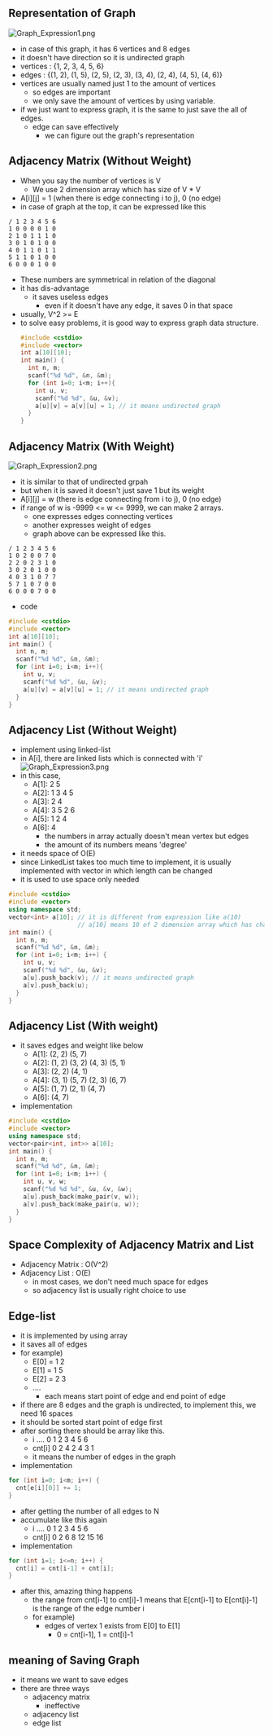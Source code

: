 ## Representation of Graph
![Graph_Expression1.png](https://images.velog.io/post-images/jakeseo_me/bb1f4680-44b1-11e9-b48b-71dfd1830523/GraphExpression1.png)
- in case of this graph, it has 6 vertices and 8 edges
- it doesn't have direction so it is undirected graph
- vertices : {1, 2, 3, 4, 5, 6}
- edges : {(1, 2), (1, 5), (2, 5), (2, 3), (3, 4), (2, 4), (4, 5), (4, 6)}
- vertices are usually named just 1 to the amount of vertices
	- so edges are important
    - we only save the amount of vertices by using variable.
- if we just want to express graph, it is the same to just save the all of edges.
	- edge can save effectively
    	- we can figure out the graph's representation

## Adjacency Matrix (Without Weight)
- When you say the number of vertices is V
	- We use 2 dimension array which has size of V * V 
- A[i][j] = 1 (when there is edge connecting i to j), 0 (no edge)
- in case of graph at the top, it can be expressed like this
```
/ 1 2 3 4 5 6
1 0 0 0 0 1 0
2 1 0 1 1 1 0
3 0 1 0 1 0 0
4 0 1 1 0 1 1
5 1 1 0 1 0 0
6 0 0 0 1 0 0
```
- These numbers are symmetrical in relation of the diagonal
- it has dis-advantage
	- it saves useless edges
    	- even if it doesn't have any edge, it saves 0 in that space
- usually, V^2 >= E
- to solve easy problems, it is good way to express graph data structure.
	```c++
	#include <cstdio>
	#include <vector>
	int a[10][10];
	int main() {
      int n, m;
      scanf("%d %d", &n, &m);
      for (int i=0; i<m; i++){
        int u, v;
        scanf("%d %d", &u, &v);
        a[u][v] = a[v][u] = 1; // it means undirected graph
      }
    }
	```

## Adjacency Matrix (With Weight)
![Graph_Expression2.png](https://images.velog.io/post-images/jakeseo_me/9c9e9d70-44b9-11e9-a7a4-4f4044b4f0ac/GraphExpression2.png)
- it is similar to that of undirected grpah
- but when it is saved it doesn't just save 1 but its weight
- A[i][j] = w (there is edge connecting from i to j), 0 (no edge)
- if range of w is -9999 <= w <= 9999, we can make 2 arrays.
	- one expresses edges connecting vertices
    - another expresses weight of edges
	- graph above can be expressed like this.
```
/ 1 2 3 4 5 6
1 0 2 0 0 7 0
2 2 0 2 3 1 0
3 0 2 0 1 0 0
4 0 3 1 0 7 7
5 7 1 0 7 0 0
6 0 0 0 7 0 0
```
- code
```c++
#include <cstdio>
#include <vector>
int a[10][10];
int main() {
  int n, m;
  scanf("%d %d", &n, &m);
  for (int i=0; i<m; i++){
    int u, v;
    scanf("%d %d", &u, &v);
    a[u][v] = a[v][u] = 1; // it means undirected graph
  }
}
```

## Adjacency List (Without Weight)
- implement using linked-list
- in A[i], there are linked lists which is connected with 'i'
![Graph_Expression3.png](https://images.velog.io/post-images/jakeseo_me/12250890-44bf-11e9-81a2-1bc7f707d57d/GraphExpression3.png)
- in this case,
	- A[1]: 2 5
    - A[2]: 1 3 4 5
    - A[3]: 2 4
    - A[4]: 3 5 2 6
    - A[5]: 1 2 4
    - A[6]: 4
    	- the numbers in array actually doesn't mean vertex but edges
		- the amount of its numbers means 'degree'
- it needs space of O(E)
- since LinkedList takes too much time to implement, it is usually implemented with vector in which length can be changed
- it is used to use space only needed
```c++
#include <cstdio>
#include <vector>
using namespace std;
vector<int> a[10]; // it is different from expression like a(10)
				   // a[10] means 10 of 2 dimension array which has changable size
int main() {
  int n, m;
  scanf("%d %d", &n, &m);
  for (int i=0; i<m; i++) {
    int u, v;
    scanf("%d %d", &u, &v);
    a[u].push_back(v); // it means undirected graph
    a[v].push_back(u);
  }
}
```

## Adjacency List (With weight)
- it saves edges and weight like below
	- A[1]: (2, 2) (5, 7)
    - A[2]: (1, 2) (3, 2) (4, 3) (5, 1)
    - A[3]: (2, 2) (4, 1)
    - A[4]: (3, 1) (5, 7) (2, 3) (6, 7)
    - A[5]: (1, 7) (2, 1) (4, 7)
    - A[6]: (4, 7)
- implementation
```c++
#include <cstdio>
#include <vector>
using namespace std;
vector<pair<int, int>> a[10];
int main() {
  int n, m;
  scanf("%d %d", &n, &m);
  for (int i=0; i<m; i++) {
    int u, v, w;
    scanf("%d %d %d", &u, &v, &w);
    a[u].push_back(make_pair(v, w));
    a[v].push_back(make_pair(u, w));
  }
}
```

## Space Complexity of Adjacency Matrix and List
- Adjacency Matrix : O(V^2)
- Adjacency List : O(E)
	- in most cases, we don't need much space for edges
    - so adjacency list is usually right choice to use

## Edge-list
- it is implemented by using array
- it saves all of edges
- for example)
	- E[0] = 1 2
    - E[1] = 1 5
    - E[2] = 2 3
    - ....
    	- each means start point of edge and end point of edge
- if there are 8 edges and the graph is undirected, to implement this, we need 16 spaces
- it should be sorted start point of edge first
- after sorting there should be array like this.
	- i .... 0 1 2 3 4 5 6
    - cnt[i] 0 2 4 2 4 3 1
    - it means the number of edges in the graph
- implementation
```c++
for (int i=0; i<m; i++) {
  cnt[e[i][0]] += 1;
}
```
- after getting the number of all edges to N
- accumulate like this again
	- i .... 0  1  2  3  4  5  6
    - cnt[i] 0  2  6  8 12 15 16
- implementation
```c++
for (int i=1; i<=n; i++) {
  cnt[i] = cnt[i-1] + cnt[i];
}
```
- after this, amazing thing happens
	- the range from cnt[i-1] to cnt[i]-1 means that E[cnt[i-1] to E[cnt[i]-1] is the range of the edge number i
	- for example)
    	- edges of vertex 1 exists from E[0] to E[1]
        	- 0 = cnt[i-1], 1 = cnt[i]-1

## meaning of Saving Graph
- it means we want to save edges
- there are three ways
	- adjacency matrix
    	- ineffective
    - adjacency list
    - edge list
